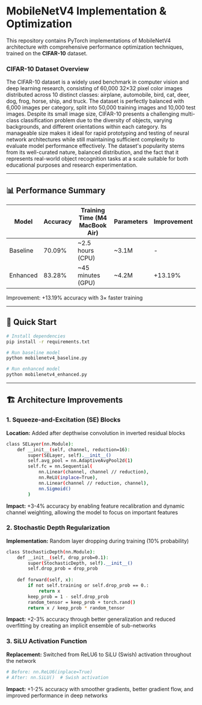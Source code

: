 # MobileNetV4 Implementation & Optimization
This repository contains PyTorch implementations of MobileNetV4 architecture with comprehensive performance optimization techniques, trained on the **CIFAR-10** dataset.

### CIFAR-10 Dataset Overview
The CIFAR-10 dataset is a widely used benchmark in computer vision and deep learning research, consisting of 60,000 32×32 pixel color images distributed across 10 distinct classes: airplane, automobile, bird, cat, deer, dog, frog, horse, ship, and truck. The dataset is perfectly balanced with 6,000 images per category, split into 50,000 training images and 10,000 test images. Despite its small image size, CIFAR-10 presents a challenging multi-class classification problem due to the diversity of objects, varying backgrounds, and different orientations within each category. Its manageable size makes it ideal for rapid prototyping and testing of neural network architectures while still maintaining sufficient complexity to evaluate model performance effectively. The dataset's popularity stems from its well-curated nature, balanced distribution, and the fact that it represents real-world object recognition tasks at a scale suitable for both educational purposes and research experimentation.

---

## 📊 Performance Summary

| Model | Accuracy | Training Time (M4 MacBook Air) | Parameters | Improvement |
|-------|----------|---------------------------------|------------|-------------|
| Baseline | 70.09% | ~2.5 hours (CPU) | ~3.1M | - |
| Enhanced | 83.28% | ~45 minutes (GPU) | ~4.2M | +13.19% |

Improvement: +13.19% accuracy with 3× faster training

---

## 🚀 Quick Start

```bash
# Install dependencies
pip install -r requirements.txt

# Run baseline model
python mobilenetv4_baseline.py

# Run enhanced model  
python mobilenetv4_enhanced.py
```

---

## 🏗️ Architecture Improvements

### 1. Squeeze-and-Excitation (SE) Blocks

**Location:** Added after depthwise convolution in inverted residual blocks

```bash
class SELayer(nn.Module):
    def __init__(self, channel, reduction=16):
        super(SELayer, self).__init__()
        self.avg_pool = nn.AdaptiveAvgPool2d(1)
        self.fc = nn.Sequential(
            nn.Linear(channel, channel // reduction),
            nn.ReLU(inplace=True),
            nn.Linear(channel // reduction, channel),
            nn.Sigmoid()
        )
```
**Impact:** +3-4% accuracy by enabling feature recalibration and dynamic channel weighting, allowing the model to focus on important features

### 2. Stochastic Depth Regularization

**Implementation:** Random layer dropping during training (10% probability)

```bash
class StochasticDepth(nn.Module):
    def __init__(self, drop_prob=0.1):
        super(StochasticDepth, self).__init__()
        self.drop_prob = drop_prob
    
    def forward(self, x):
        if not self.training or self.drop_prob == 0.:
            return x
        keep_prob = 1 - self.drop_prob
        random_tensor = keep_prob + torch.rand()
        return x / keep_prob * random_tensor
```
**Impact:** +2-3% accuracy through better generalization and reduced overfitting by creating an implicit ensemble of sub-networks

### 3. SiLU Activation Function

 **Replacement:** Switched from ReLU6 to SiLU (Swish) activation throughout the network

 ```bash
# Before: nn.ReLU6(inplace=True)
# After: nn.SiLU()  # Swish activation
```
**Impact:** +1-2% accuracy with smoother gradients, better gradient flow, and improved performance in deep networks
